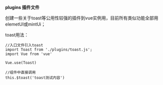 **plugins 插件文件**

创建一些关于toast等公用性较强的插件到vue实例用，目前所有类似功能全部用elemetUI或mintUi；

toast用法：
```$xslt
//入口文件引入toast
import Toast from './plugins/toast.js';
import Vue from 'vue'

Vue.use(Toast)

//组件中直接调用
this.$toast('toast测试内容')

```
